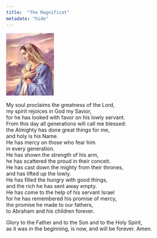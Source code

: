```yaml
---
title:  "The Magnificat"
metadate: "hide"
---
```

![mary-magnificat.jpg](../assets/images/mary-magnificat.jpg)

<p>
My soul proclaims the greatness of the Lord, <br>
my spirit rejoices in God my Savior, <br>
for he has looked with favor on his lowly servant. <br>
From this day all generations will call me blessed: <br>
the Almighty has done great things for me, <br>
and holy is his Name. <br>
He has mercy on those who fear him  <br>
in every generation. <br>
He has shown the strength of his arm, <br>
he has scattered the proud in their conceit. <br>
He has cast down the mighty from their thrones, <br>
and has lifted up the lowly. <br>
He has filled the hungry with good things, <br>
and the rich he has sent away empty. <br>
He has come to the help of his servant Israel <br>
for he has remembered his promise of mercy, <br>
the promise he made to our fathers, <br>
to Abraham and his children forever. <br>
<p>
Glory to the Father and to the Son and to the Holy Spirit, <br>
as it was in the beginning, is now, and will be forever. Amen. <br>